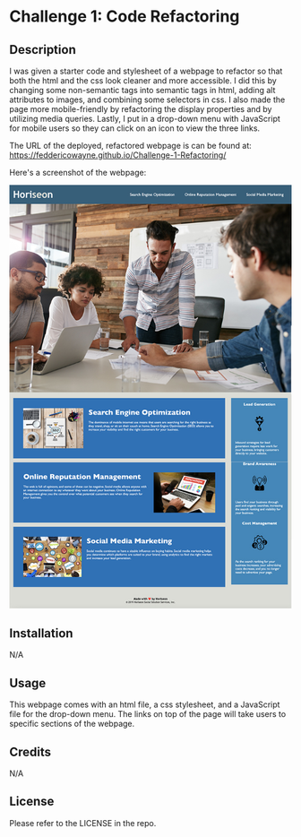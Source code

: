 # Challenge 1: Code Refactoring

## Description

I was given a starter code and stylesheet of a webpage to refactor so that both the html and the css look cleaner and more accessible.
I did this by changing some non-semantic tags into semantic tags in html, adding alt attributes to images, and combining some selectors in css. 
I also made the page more mobile-friendly by refactoring the display properties and by utilizing media queries.
Lastly, I put in a drop-down menu with JavaScript for mobile users so they can click on an icon to view the three links.

The URL of the deployed, refactored webpage is can be found at: https://feddericowayne.github.io/Challenge-1-Refactoring/

Here's a screenshot of the webpage:

![image](./assets/images/webpage-screenshot.jpg)

## Installation

N/A

## Usage

This webpage comes with an html file, a css stylesheet, and a JavaScript file for the drop-down menu.
The links on top of the page will take users to specific sections of the webpage.

## Credits

N/A

## License

Please refer to the LICENSE in the repo.
